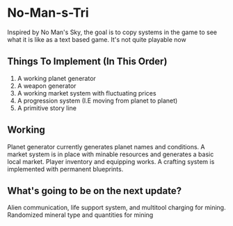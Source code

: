 # No-Man-s-Tri
Inspired by No Man's Sky, the goal is to copy systems in the game to see what it is like as a text based game. It's not quite playable now

## Things To Implement (In This Order)
1. A working planet generator
2. A weapon generator
3. A working market system with fluctuating prices
4. A progression system (I.E moving from planet to planet)
5. A primitive story line

## Working
Planet generator currently generates planet names and conditions. A market system is in place with minable resources and generates a basic local market. Player inventory and equipping works. A crafting system is implemented with permanent blueprints.

## What's going to be on the next update?
Alien communication, life support system, and multitool charging for mining. Randomized mineral type and quantities for mining